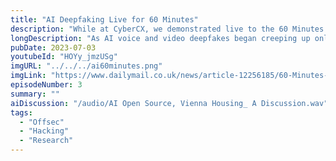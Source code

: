 ```yaml
---
title: "AI Deepfaking Live for 60 Minutes"
description: "While at CyberCX, we demonstrated live to the 60 Minutes team how deepfaked AI voice can strengthen vishes"
longDescription: "As AI voice and video deepfakes began creeping up online in 2023, a colleague John McCreanor and I worked to build a demo to portray how easy and realistic deepfake vishing can be. We cloned the voice of 60 Minutes Amelia Adams and called one of her producers, while spoofing her number, to extract intel. "
pubDate: 2023-07-03
youtubeId: "HOYy_jmzUSg"
imgURL: "../../../ai60minutes.png"
imgLink: "https://www.dailymail.co.uk/news/article-12256185/60-Minutes-reporter-Amelia-Adams-uses-AI-technology-replicate-voice-scam-colleague.html"
episodeNumber: 3
summary: ""
aiDiscussion: "/audio/AI Open Source, Vienna Housing_ A Discussion.wav"
tags:
  - "Offsec"
  - "Hacking"
  - "Research"
---
```


